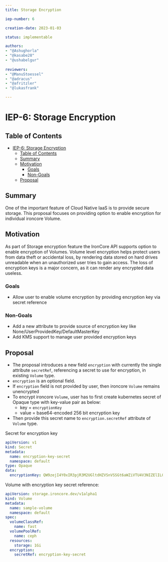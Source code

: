 ```yaml
---
title: Storage Encryption

iep-number: 6

creation-date: 2023-01-03

status: implementable

authors:
- "@Ashughorla"
- "@kasabe28"
- "@ushabelgur"
  
reviewers:
- "@ManuStoessel"
- "@adracus"
- "@afritzler"
- "@lukasfrank"

---
```


# IEP-6: Storage Encryption

## Table of Contents

- [IEP-6: Storage Encryption](#IEP-6-storage-encryption)
  - [Table of Contents](#table-of-contents)
  - [Summary](#summary)
  - [Motivation](#motivation)
    - [Goals](#goals)
    - [Non-Goals](#non-goals)
  - [Proposal](#proposal)

## Summary
One of the important feature of Cloud Native IaaS is to provide secure storage. This proposal focuses on providing option to enable encryption for individual ironcore Volume.

## Motivation
As part of Storage encryption feature the IronCore API supports option to enable encryption of Volumes. Volume level encryption helps protect users from data theft or accidental loss, by rendering data stored on hard drives unreadable when an unauthorized user tries to gain access. The loss of encryption keys is a major concern, as it can render any encrypted data useless. 

### Goals
  - Allow user to enable volume encryption by providing encryption key via secret reference

### Non-Goals
  - Add a new attribute to provide source of encryption key like None/UserProvidedKey/DefaultMasterKey
  - Add KMS support to manage user provided encryption keys

## Proposal
 - The proposal introduces a new field `encryption` with currently the single attribute `secretRef`, referencing a secret to use for encryption, in existing `Volume` type. 
 - `encryption` is an optional field.
 - If `encryption` field is not provided by user, then ironcore `Volume` remains unencrypted
 - To encrypt ironcore `Volume`, user has to first create kubernetes secret of Opaque type with key-value pair as below:
    - key = `encryptionKey` 
    - value = base64-encoded 256 bit encryption key
 - Then provide this secret name to `encryption.secretRef` attribute of `Volume` type.

Secret for encryption key

[//]: # (@formatter:off)
```yaml
apiVersion: v1
kind: Secret
metadata:
  name: encryption-key-secret
  namespace: default
type: Opaque
data:
  encryptionKey: QW9zejI4Y0xIR3pjR3M2UGltdHZVSnVSSGt6aWZiVTU4V3NIZElIL09idz0=
```
[//]: # (@formatter:on)

Volume with encryption key secret reference:

[//]: # (@formatter:off)
```yaml
apiVersion: storage.ironcore.dev/v1alpha1
kind: Volume
metadata:
  name: sample-volume
  namespace: default
spec:
  volumeClassRef:
    name: fast
  volumePoolRef:
    name: ceph
  resources:
    storage: 1Gi
  encryption:
    secretRef: encryption-key-secret
```
[//]: # (@formatter:on)
